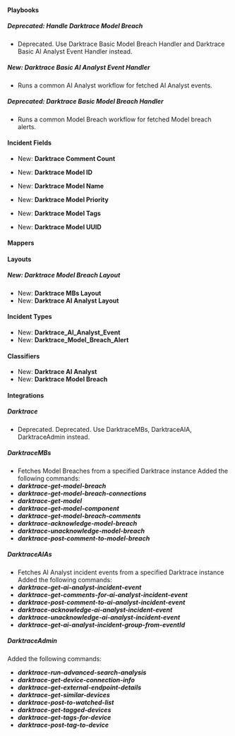 #### Playbooks

##### Deprecated: Handle Darktrace Model Breach

- Deprecated. Use Darktrace Basic Model Breach Handler and Darktrace Basic AI Analyst Event Handler instead.

##### New: Darktrace Basic AI Analyst Event Handler

- Runs a common AI Analyst workflow for fetched AI Analyst events.
##### Deprecated: Darktrace Basic Model Breach Handler

- Runs a common Model Breach workflow for fetched Model breach alerts.

#### Incident Fields

- New: **Darktrace Comment Count**

- New: **Darktrace Model ID**

- New: **Darktrace Model Name**

- New: **Darktrace Model Priority**

- New: **Darktrace Model Tags**

- New: **Darktrace Model UUID**


#### Mappers
#### Layouts

##### New: Darktrace Model Breach Layout

- New: **Darktrace MBs Layout**
- New: **Darktrace AI Analyst Layout**


#### Incident Types

- New: **Darktrace_AI_Analyst_Event**
- New: **Darktrace_Model_Breach_Alert**


#### Classifiers

- New: **Darktrace AI Analyst**
- New: **Darktrace Model Breach**

#### Integrations
##### Darktrace
-  Deprecated. Deprecated. Use DarktraceMBs, DarktraceAIA, DarktraceAdmin instead.

##### DarktraceMBs

- Fetches Model Breaches from a specified Darktrace instance
Added the following commands: 
- ***darktrace-get-model-breach*** 
- ***darktrace-get-model-breach-connections*** 
- ***darktrace-get-model*** 
- ***darktrace-get-model-component*** 
- ***darktrace-get-model-breach-comments*** 
- ***darktrace-acknowledge-model-breach*** 
- ***darktrace-unacknowledge-model-breach*** 
- ***darktrace-post-comment-to-model-breach***

##### DarktraceAIAs

- Fetches AI Analyst incident events from a specified Darktrace instance
Added the following commands: 
- ***darktrace-get-ai-analyst-incident-event***
- ***darktrace-get-comments-for-ai-analyst-incident-event***
- ***darktrace-post-comment-to-ai-analyst-incident-event***
- ***darktrace-acknowledge-ai-analyst-incident-event***
- ***darktrace-unacknowledge-ai-analyst-incident-event***
- ***darktrace-get-ai-analyst-incident-group-from-eventId***

##### DarktraceAdmin

Added the following commands: 
- ***darktrace-run-advanced-search-analysis***
- ***darktrace-get-device-connection-info***
- ***darktrace-get-external-endpoint-details***
- ***darktrace-get-similar-devices***
- ***darktrace-post-to-watched-list***
- ***darktrace-get-tagged-devices*** 
- ***darktrace-get-tags-for-device***
- ***darktrace-post-tag-to-device***
